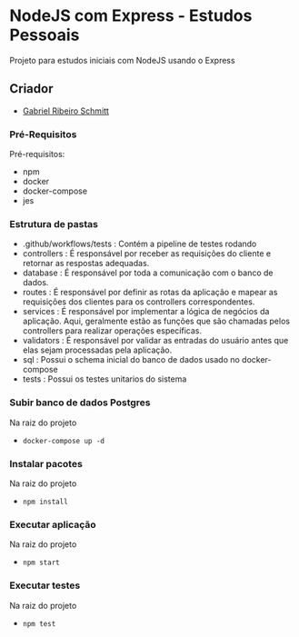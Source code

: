 # NodeJS com Express - Estudos Pessoais

Projeto para estudos iniciais com NodeJS usando o Express

## Criador

- [Gabriel Ribeiro Schmitt](https://github.com/gabrielschmitt1)

### Pré-Requisitos

Pré-requisitos:

- npm
- docker
- docker-compose
- jes

### Estrutura de pastas

- .github/workflows/tests : Contém a pipeline de testes rodando
- controllers : É responsável por receber as requisições do cliente e retornar as respostas adequadas.
- database : É responsável por toda a comunicação com o banco de dados.
- routes : É responsável por definir as rotas da aplicação e mapear as requisições dos clientes para os controllers correspondentes.
- services : É responsável por implementar a lógica de negócios da aplicação. Aqui, geralmente estão as funções que são chamadas pelos controllers para realizar operações específicas.
- validators : É responsável por validar as entradas do usuário antes que elas sejam processadas pela aplicação.
- sql : Possui o schema inicial do banco de dados usado no docker-compose
- tests : Possui os testes unitarios do sistema

### Subir banco de dados Postgres

Na raiz do projeto

- `docker-compose up -d`

### Instalar pacotes

Na raiz do projeto

- `npm install`

### Executar aplicação

Na raiz do projeto

- `npm start`

### Executar testes

Na raiz do projeto

- `npm test`
